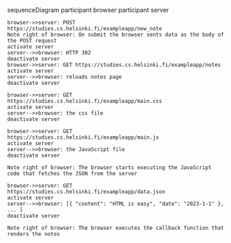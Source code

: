 sequenceDiagram
    participant browser
    participant server

    browser->>server: POST https://studies.cs.helsinki.fi/exampleapp/new_note
    Note right of browser: On submit the browser sents data as the body of the POST request
    activate server
    server-->>browser: HTTP 302
    deactivate server
    browser->>server: GET https://studies.cs.helsinki.fi/exampleapp/notes
    activate server
    server-->>browser: reloads notes page
    deactivate server

    browser->>server: GET https://studies.cs.helsinki.fi/exampleapp/main.css
    activate server
    server-->>browser: the css file
    deactivate server

    browser->>server: GET https://studies.cs.helsinki.fi/exampleapp/main.js
    activate server
    server-->>browser: the JavaScript file
    deactivate server

    Note right of browser: The browser starts executing the JavaScript code that fetches the JSON from the server

    browser->>server: GET https://studies.cs.helsinki.fi/exampleapp/data.json
    activate server
    server-->>browser: [{ "content": "HTML is easy", "date": "2023-1-1" }, ... ]
    deactivate server

    Note right of browser: The browser executes the callback function that renders the notes